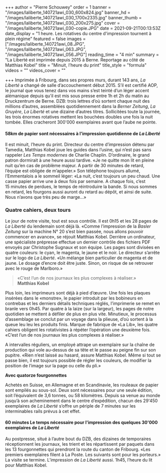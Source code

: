 +++
author = "Pierre Schouwey"
order = 1
banner = "/images/laliberte_140721awi_030_600x824.jpg"
banner_hd = "/images/laliberte_140721awi_030_1700x2335.jpg"
banner_thumb = "/images/laliberte_140721awi_030_200x275.jpg"
cover = "/images/laliberte_140721awi_030-copie.JPG"
date = 2021-09-21T00:13:53Z
date_display = "1 heure. Les rotatives du centre d'impression tournent à plein régime"
featured = false
images = ["/images/laliberte_140721awi_08.JPG", "/images/laliberte_140721awi_063.JPG", "/images/laliberte_140721awi_056.JPG"]
reading_time = "4 min"
summary = "La Liberté est imprimée depuis 2015 à Berne. Reportage au côté de Matthias Kobel"
title = "Minuit, l’heure du print"
title_style = "formula"
videos = ""
videos_cover = ""

+++
Imprimée à Fribourg, dans ses propres murs, durant 143 ans, _La Liberté_ a changé de salle d’accouchement début 2015. S’il est certifié AOP, le journal que vous tenez dans vos mains s’est teinté d’un léger accent alémanique depuis qu’il est mis sous presse entre 1h et 2h du matin au Druckzentrum de Berne. DZB: trois lettres d’où sortent chaque nuit des millions d’autres, assemblées quotidiennement dans la _Berner Zeitung_, _La Gruyère_, _La Liberté_ et une dizaine d’autres titres. Sollicitées toute la journée, les trois énormes rotatives mettent les bouchées doubles une fois la nuit tombée. Elles cracheront 300'000 exemplaires avant que l’aube ne pointe.

#### **58km** de papier sont nécessaires à l'impression quotidienne de **_La Liberté_**

Il est minuit, l’heure du print. Directeur du centre d’impression détenu par Tamedia, Matthias Kobel joue les guides dans l’usine, qui n’est pas sans rappeler _Les Temps modernes_ de Charlie Chaplin. D’ordinaire, le grand patron dormirait à une heure aussi tardive. «Je ne quitte mon lit en pleine nuit qu’en cas de problème majeur. A partir de 30 minutes de retard, l’équipe est obligée de m’appeler.» Son téléphone toujours allumé, l’Emmentalois a le sommeil léger: «La nuit, c’est toujours un peu chaud. Une casse papier arrive une à deux fois par semaine. A chaque fois, c’est 15 minutes de perdues, le temps de réintroduire la bande. Si nous sommes en retard, les fourgons aussi auront du retard au dépôt, et ainsi de suite. Nous n’avons que très peu de marge…»

### Quatre cahiers, deux tours

Le jour de notre visite, tout est sous contrôle. Il est 0h15 et les 28 pages de _La Liberté_ du lendemain sont déjà là. «Comme l’impression de la _Basler Zeitung_ sur la machine N° 20 s’est bien passée, nous allons pouvoir commencer en avance», se réjouit Matthias Kobel. Derrière un ordinateur, une spécialiste prépresse effectue un dernier contrôle des fichiers PDF envoyés par Christophe Sugnaux et son équipe. Les pages sont divisées en quatre couleurs: le cyan, le magenta, le jaune et le noir. Le directeur s’arrête sur le logo de _La Liberté_. «Un mélange bien particulier de magenta et de jaune. Le dosage d’encre doit être juste. Sinon, on risque de se retrouver avec le rouge de Marlboro.»

> «C’est l’un de nos journaux les plus complexes à réaliser.»  
> **Matthias Kobel**

Plus loin, les imprimeurs sont déjà à pied d’œuvre. Une fois les plaques insérées dans le «monstre», le papier introduit par les bobineurs en contrebas et les derniers détails techniques réglés, l’imprimerie se remet en branle vers 0h45. Par quatre à la laize (sur la largeur), les pages de notre quotidien se mettent à défiler de plus en plus vite. Minutieux, le processus d’assemblage se conclut par un voyage dans la plieuse, d’où sortent à la queue leu leu les produits finis. Marque de fabrique de «La Lib», les quatre cahiers obligent les rotativistes à répéter l’opération une deuxième fois. «C’est l’un de nos journaux les plus complexes à réaliser.»

A intervalles réguliers, un employé attrape un exemplaire sur la chaîne de production qui vole au-dessus de sa tête et le passe au peigne fin sur son pupitre. «Rien n’est laissé au hasard, assure Matthias Kobel. Même si tout se passe bien, il est toujours possible de régler les couleurs, de modifier la position de l’image sur la page ou celle du pli.»

**Avec quatorze fourgonnettes**

Achetés en Suisse, en Allemagne et en Scandinavie, les rouleaux de papier sont empilés au sous-sol. Deux sont nécessaires pour une seule édition, soit l’équivalent de 3,6 tonnes, ou 58 kilomètres. Depuis sa venue au monde jusqu’à son acheminement dans le centre d’expédition, chacun des 29'450 exemplaires de _La Liberté_ s’offre un périple de 7 minutes sur les interminables rails prévus à cet effet.

#### **60 minutes** Le temps nécessaire pour l'impression des quelques 30'000 exemplaires de **_La Liberté_**

Au postpresse, situé à l’autre bout du DZB, des dizaines de temporaires réceptionnent les journaux, les trient et les répartissent par paquets dans les 13 fourgonnettes qui prendront la route du canton de Fribourg. «Les premiers exemplaires filent à La Poste. Les suivants sont pour les porteurs.» La visite se termine. L’impression de _La Liberté_ aussi. 1h45, l’heure du lit pour Matthias Kobel.
